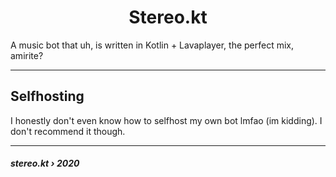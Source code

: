 <h1 align="center">Stereo.kt</h1>

A music bot that uh, is written in Kotlin + Lavaplayer, the perfect mix, amirite?

---

## Selfhosting

I honestly don't even know how to selfhost my own bot lmfao (im kidding). I don't recommend it though.

---

<h5>stereo.kt › 2020</h5>

